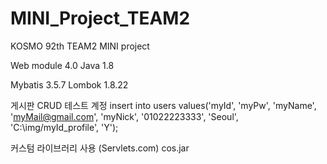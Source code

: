 # MINI_Project_TEAM2
KOSMO 92th TEAM2 MINI project


Web module 4.0
Java 1.8

Mybatis 3.5.7
Lombok 1.8.22

게시판 CRUD 테스트 계정
insert into users values('myId', 'myPw', 'myName', 'myMail@gmail.com', 'myNick', '01022223333', 'Seoul', 'C:\img/myId_profile', 'Y');

커스텀 라이브러리 사용
(Servlets.com)
cos.jar